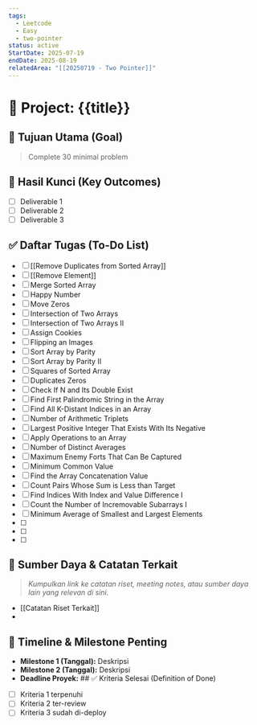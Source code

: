```yaml
---
tags:
  - Leetcode
  - Easy
  - two-pointer
status: active
StartDate: 2025-07-19
endDate: 2025-08-19
relatedArea: "[[20250719 - Two Pointer]]"
---
```


# 🚀 Project: {{title}}

## 🎯 Tujuan Utama (Goal)
> Complete 30 minimal problem
> 
	
## 🔑 Hasil Kunci (Key Outcomes)
- [ ] Deliverable 1
- [ ] Deliverable 2
- [ ] Deliverable 3

## ✅ Daftar Tugas (To-Do List)
- [ ] [[Remove Duplicates from Sorted Array]]
- [ ] [[Remove Element]]
- [ ] Merge Sorted Array
- [ ] Happy Number
- [ ] Move Zeros
- [ ] Intersection of Two Arrays
- [ ] Intersection of Two Arrays II
- [ ] Assign Cookies
- [ ] Flipping an Images
- [ ] Sort Array by Parity
- [ ] Sort Array by Parity II
- [ ] Squares of Sorted Array
- [ ] Duplicates Zeros
- [ ] Check If N and Its Double Exist
- [ ] Find First Palindromic String in the Array
- [ ] Find All K-Distant Indices in an Array
- [ ] Number of Arithmetic Triplets
- [ ] Largest Positive Integer That Exists With Its Negative
- [ ] Apply Operations to an Array
- [ ] Number of Distinct Averages
- [ ] Maximum Enemy Forts That Can Be Captured
- [ ] Minimum Common Value
- [ ] Find the Array Concatenation Value
- [ ] Count Pairs Whose Sum is Less than Target
- [ ] Find Indices With Index and Value Difference I
- [ ] Count the Number of Incremovable Subarrays I
- [ ] Minimum Average of Smallest and Largest Elements
- [ ] 
- [ ] 
- [ ] 

## 🔗 Sumber Daya & Catatan Terkait
> *Kumpulkan link ke catatan riset, meeting notes, atau sumber daya lain yang relevan di sini.*
> 
- [[Catatan Riset Terkait]]
- 

## 📅 Timeline & Milestone Penting
- **Milestone 1 (Tanggal):** Deskripsi
- **Milestone 2 (Tanggal):** Deskripsi
- **Deadline Proyek:** ## ✅ Kriteria Selesai (Definition of Done)
- [ ] Kriteria 1 terpenuhi
- [ ] Kriteria 2 ter-review
- [ ] Kriteria 3 sudah di-deploy